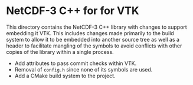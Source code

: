 # NetCDF-3 C++ for for VTK

This directory contains the NetCDF-3 C++ library with changes to support
embedding it VTK. This includes changes made primarily to the build system to
allow it to be embedded into another source tree as well as a header to
facilitate mangling of the symbols to avoid conflicts with other copies of the
library within a single process.

  * Add attributes to pass commit checks within VTK.
  * Removal of `config.h` since none of its symbols are used.
  * Add a CMake build system to the project.
